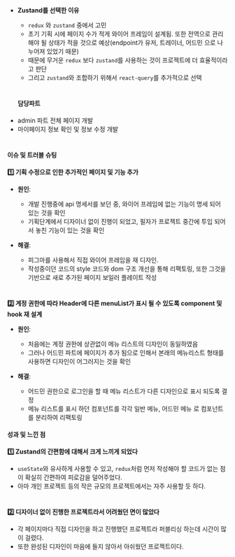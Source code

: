 + **Zustand를 선택한 이유**
  + `redux` 와 `zustand` 중에서 고민
  * 초기 기획 시에 페이지 수가 적게 와이어 프레임이 설계됨. 또한 전역으로 관리 해야 될 상태가 적을 것으로 예상(endpoint가 유저, 트레이너, 어드민 으로 나누어져 있었기 때문)
  * 때문에 무거운 `redux` 보다 `zustand`를 사용하는 것이 프로젝트에 더 효율적이라고 판단
  * 그리고 `zustand`와 조합하기 위해서 `react-query`를 추가적으로 선택

  #

  #### **담당파트**
- admin 파트 전체 페이지 개발
- 마이페이지 정보 확인 및 정보 수정 개발


#

#### 이슈 및 트러블 슈팅

**1️⃣ 기획 수정으로 인한 추가적인 페이지 및 기능 추가**

- **원인**:
  - 개발 진행중에 api 명세서를 보던 중, 와이어 프레임에 없는 기능이 명세 되어 있는 것을 확인
  - 기획단계에서 디자이너 없이 진행이 되었고, 필자가 프로젝트 중간에 투입 되어서 놓친 기능이 있는 것을 확인 

- **해결**:
  - 피그마를 사용해서 직접 와이어 프레임을 재 디자인.
  - 작성중이던 코드의 style 코드와 dom 구조 개선을 통해 리팩토링, 또한 그것을 기반으로 새로 추가된 페이지 보일러 플레이트 작성

  #

**2️⃣ 계정 권한에 따라 Header에 다른 menuList가 표시 될 수 있도록 component 및 hook 재 설계**

- **원인**: 

  - 처음에는 계정 권한에 상관없이 메뉴 리스트의 디자인이 동일하였음
  - 그러나 어드민 파트에 페이지가 추가 됨으로 인해서 본래의 메뉴리스트 형태를 사용하면 디자인이 어그러지는 것을 확인

- **해결**:

  - 어드민 권한으로 로그인을 할 때 메뉴 리스트가 다른 디자인으로 표시 되도록 결정
  - 메뉴 리스트를 표시 하던 컴포넌트를 각각 일반 메뉴, 어드민 메뉴 로 컴포넌트를 분리하여 리팩토링

#### 성과 및 느낀 점

**1️⃣ Zustand의 간편함에 대해서 크게 느끼게 되었다**
  - `useState`와 유사하게 사용할 수 있고, `redux`처럼 먼저 작성해야 할 코드가 없는 점이 확실히 간편하여 피로감을 덜어주었다.
  - 아마 개인 프로젝트 등의 작은 규모의 프로젝트에서는 자주 사용할 듯 하다.

#

**2️⃣ 디자이너 없이 진행한 프로젝트라서 어려웠던 면이 많았다**
 - 각 페이지마다 직접 디자인을 하고 진행했던 프로젝트라 퍼블리싱 하는데 시간이 많이 걸렸다.
 - 또한 완성된 디자인이 마음에 들지 않아서 아쉬웠던 프로젝트이다.
